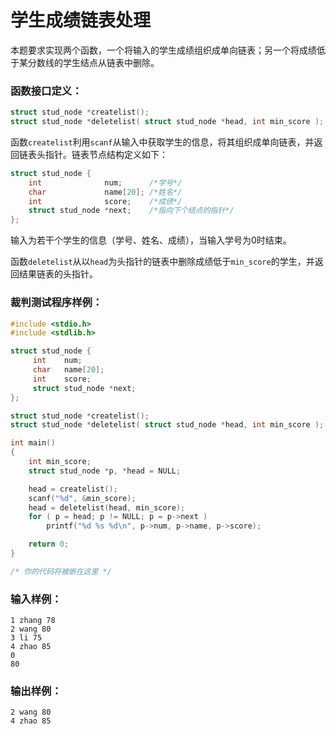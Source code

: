 # 学生成绩链表处理
本题要求实现两个函数，一个将输入的学生成绩组织成单向链表；另一个将成绩低于某分数线的学生结点从链表中删除。

### 函数接口定义：
```c++
struct stud_node *createlist();
struct stud_node *deletelist( struct stud_node *head, int min_score );
```
函数`createlist`利用`scanf`从输入中获取学生的信息，将其组织成单向链表，并返回链表头指针。链表节点结构定义如下：
```c++
struct stud_node {
    int              num;      /*学号*/
    char             name[20]; /*姓名*/
    int              score;    /*成绩*/
    struct stud_node *next;    /*指向下个结点的指针*/
};
```
输入为若干个学生的信息（学号、姓名、成绩），当输入学号为0时结束。

函数`deletelist`从以`head`为头指针的链表中删除成绩低于`min_score`的学生，并返回结果链表的头指针。

### 裁判测试程序样例：
```c++
#include <stdio.h>
#include <stdlib.h>

struct stud_node {
     int    num;
     char   name[20];
     int    score;
     struct stud_node *next;
};

struct stud_node *createlist();
struct stud_node *deletelist( struct stud_node *head, int min_score );

int main()
{
    int min_score;
    struct stud_node *p, *head = NULL;

    head = createlist();
    scanf("%d", &min_score);
    head = deletelist(head, min_score);
    for ( p = head; p != NULL; p = p->next )
        printf("%d %s %d\n", p->num, p->name, p->score);

    return 0;
}

/* 你的代码将被嵌在这里 */
```

### 输入样例：
```in
1 zhang 78
2 wang 80
3 li 75
4 zhao 85
0
80
```

### 输出样例：
```out
2 wang 80
4 zhao 85
```
